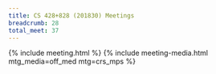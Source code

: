 ```yaml
---
title: CS 428+828 (201830) Meetings
breadcrumb: 28
total_meet: 37
---
```

{% include meeting.html %}
{% include meeting-media.html mtg_media=off_med mtg=crs_mps %}
